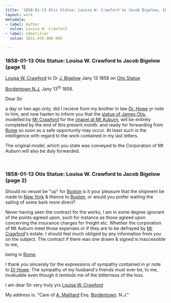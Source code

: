 ```yaml
---
title: '1858-01-13 Otis Statue: Louisa W. Crawford to Jacob Bigelow, 1831.039.006-009'
layout: work
metadata:
- label: Author
  value: Louisa W. Crawford
- label: Identifier
  value: 1831.039.006-009

---
```

<div class="pages">
<div id="page-1130720">
<h3><a name="page-1130720">1858-01-13 Otis Statue: Louisa W. Crawford to Jacob Bigelow (page 1)</a></h3>
<div class="page-content">
<p><a href='/pages/subjects/54471' title='Crawford, Louisa W.'>Louisa W. Crawford</a><span class='line-break'> </span>to<span class='line-break'> </span>Dr <a href='/pages/subjects/52529' title='Bigelow, Jacob'>J. Bigelow</a><span class='line-break'> </span><date when='1858-01-13'>Jany 13 1858</date><span class='line-break'> </span>on<span class='line-break'> </span><a href='/pages/subjects/54268' title='James Otis Statue'>Otis Statue</a></p>
<p><a href='/pages/subjects/54483' title='Bordentown, NJ'>Bordentown N.J.</a><span class='line-break'> </span><date when='1858-01-13'>Jany 13<sup>th</sup> 1858</date>.</p>
<p>Dear Sir</p>
<p>a day or two ago only, <span class='line-break'> </span>did I recieve from my<span class='line-break'> </span>brother in law <a href='/pages/subjects/54478' title='Howe, Samuel Gridley'>Dr. Howe</a> yr <span class='line-break'> </span>note to him, and now hasten <span class='line-break'> </span>to inform you that the <a href='/pages/subjects/54268' title='James Otis Statue'>statue<span class='line-break'> </span>of James Otis</a>, modelled by<span class='line-break'> </span><a href='/pages/subjects/53236' title='Crawford, Thomas'>Mr Crawford</a> for the <a href='/pages/subjects/53239' title='Bigelow Chapel'><!--Bigelow-->chapel<span class='line-break'> </span>at Mt Auburn</a>, will be en<span class='line-break'></span>tirely completed by the end<span class='line-break'> </span>of this present month. and <span class='line-break'> </span>ready for forwarding from <span class='line-break'> </span><a href='/pages/subjects/52564' title='Rome, Italy'>Rome</a> so soon as a safe<span class='line-break'> </span>opportunity may occur.  At <span class='line-break'> </span>least such is the intelligence<span class='line-break'> </span>with regard to the work<span class='line-break'> </span>contained in my last letters.</p>
<p>The original model, which <span class='line-break'> </span>you state was conveyed to <span class='line-break'> </span>the Corporation of Mt Auburn<span class='line-break'> </span>will also be duly forwarded. </p>
</div>
</div>
<br />
<div id="page-1130721">
<h3><a name="page-1130721">1858-01-13 Otis Statue: Louisa W. Crawford to Jacob Bigelow (page 2)</a></h3>
<div class="page-content">
<p>Should no vessel be "up"<span class='line-break'> </span>for <a href='/pages/subjects/52559' title='Boston, MA'>Boston</a> is it your pleasure <span class='line-break'> </span>that the shipment be made <span class='line-break'> </span>to <a href='/pages/subjects/64140' title='New York, NY'>New York</a> &amp; thence to  <a href='/pages/subjects/52559' title='Boston, MA'>Boston</a>,<span class='line-break'> </span>or would you prefer waiting <span class='line-break'> </span>the sailing of some bark <span class='line-break'> </span>more direct?</p>
<p>Never having seen the <span class='line-break'> </span>contract for the works, I am <span class='line-break'> </span>in some degree ignorant of <span class='line-break'> </span>the points agreed upon, such<span class='line-break'> </span>for instance as those agreed <span class='line-break'> </span>upon concerning the insurance<span class='line-break'> </span>charges for freight etc.  Whether <span class='line-break'> </span>the corporation of Mt Auburn <span class='line-break'> </span>meet those expenses or if they <span class='line-break'> </span>are to be defrayed by <a href='/pages/subjects/53236' title='Crawford, Thomas'>Mr <span class='line-break'> </span>Crawford</a>'s estate.  I should <span class='line-break'> </span>feel much obliged by any <span class='line-break'> </span>information from you on<span class='line-break'> </span>the subject.  The contract <span class='line-break'> </span>if there was one drawn &amp;<span class='line-break'> </span>signed is inaccessible to me,</p>
<p>being in <a href='/pages/subjects/52564' title='Rome, Italy'>Rome</a>.</p>
<p>I thank you sincerely for <span class='line-break'> </span>the expressions of sympathy con<span class='line-break'></span>tained in yr note to <a href='/pages/subjects/54478' title='Howe, Samuel Gridley'>Dr<span class='line-break'> </span>Howe</a>.  The sympathy of my<span class='line-break'> </span>husband's friends must ever <span class='line-break'> </span>be, to me, invaluable even <span class='line-break'> </span>though it reminds me of <span class='line-break'> </span>the bitterness of the loss.</p>
<p>I am dear Sir<span class='line-break'> </span>very truly yrs<span class='line-break'> </span><a href='/pages/subjects/54471' title='Crawford, Louisa W.'>Louisa W. Crawford</a></p>
<p>My address is. "Care of <a href='/pages/subjects/54494' title='Mailliard, A.'>A. Mail<span class='line-break'></span>liard</a> Esq.<span class='line-break'> </span><a href='/pages/subjects/54483' title='Bordentown, NJ'>Bordentown</a>.<span class='line-break'> </span>N.J."</p>
</div>
</div>
<br />
</div>
